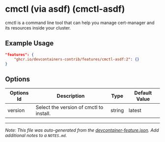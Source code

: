 
# cmctl (via asdf) (cmctl-asdf)

cmctl is a command line tool that can help you manage cert-manager and its resources inside your cluster.

## Example Usage

```json
"features": {
    "ghcr.io/devcontainers-contrib/features/cmctl-asdf:2": {}
}
```

## Options

| Options Id | Description | Type | Default Value |
|-----|-----|-----|-----|
| version | Select the version of cmctl to install. | string | latest |



---

_Note: This file was auto-generated from the [devcontainer-feature.json](https://github.com/devcontainers-contrib/features/blob/main/src/cmctl-asdf/devcontainer-feature.json).  Add additional notes to a `NOTES.md`._
